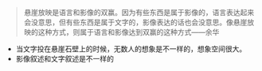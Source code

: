 > 悬崖放映是语言和影像的双赢。因为有些东西是属于影像的，语言表达起来会没意思，但有些东西是属于文字的，影像表达的话也会没意思。像悬崖放映的这种方式，则属于语言和影像达到双赢的这种方式——余华

- 当文字投在悬崖石壁上的时候，无数人的想象是不一样的，想象空间很大。
- 影像叙述和文字叙述是不一样的
